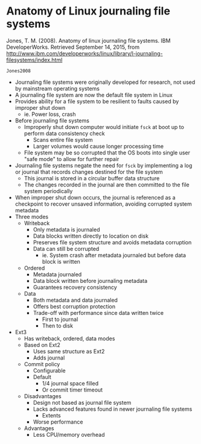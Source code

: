 # Anatomy of Linux journaling file systems

Jones, T. M. (2008). Anatomy of linux journaling file systems. IBM DeveloperWorks. Retrieved September 14, 2015, from http://www.ibm.com/developerworks/linux/library/l-journaling-filesystems/index.html


```
Jones2008
```

- Journaling file systems were originally developed for research, not used by mainstream operating systems
- A journaling file system are now the default file system in Linux
- Provides ability for a file system to be resilient to faults caused by improper shut down
	- ie. Power loss, crash
- Before journaling file systems
	- Improperly shut down computer would initiate `fsck` at boot up to perform data consistency check
		- Scans entire file system
		- Larger volumes would cause longer processing time
	- File system may be so corrupted that the OS boots into single user "safe mode" to allow for further repair
- Journaling file systems negate the need for `fsck` by implementing a log or journal that records changes destined for the file system
	- This journal is stored in a circular buffer data structure
	- The changes recorded in the journal are then committed to the file system periodically
- When improper shut down occurs, the journal is referenced as a checkpoint to recover unsaved information, avoiding corrupted system metadata
- Three modes
	- Writeback
		- Only metadata is journaled
		- Data blocks written directly to location on disk
		- Preserves file system structure and avoids metadata corruption
		- Data can still be corrupted
			- ie. System crash after metadata journaled but before data block is written
	- Ordered
		- Metadata journaled
		- Data block written before journaling metadata
		- Guarantees recovery consistency
	- Data
		- Both metadata and data journaled
		- Offers best corruption protection
		- Trade-off with performance since data written twice
			- First to journal
			- Then to disk
- Ext3
	- Has writeback, ordered, data modes
	- Based on Ext2
		- Uses same structure as Ext2
		- Adds journal
	- Commit policy
		- Configurable
		- Default
			- 1/4 journal space filled
			- Or commit timer timeout
	- Disadvantages
		- Design not based as journal file system
		- Lacks advanced features found in newer journaling file systems
			- Extents
		- Worse performance
	- Advantages
		- Less CPU/memory overhead
